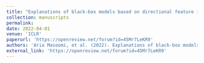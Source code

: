 ```yaml
---
title: "Explanations of black-box models based on directional feature interactions"
collection: manuscripts
permalink: 
date: 2022-04-01
venue: 'ICLR'
paperurl: 'https://openreview.net/forum?id=45Mr7LeKR9'
authors: 'Aria Masoomi, et al. (2022). Explanations of black-box models based on directional feature interactions. <i>ICLR</i>.'
external_link: 'https://openreview.net/forum?id=45Mr7LeKR9'
---
```

